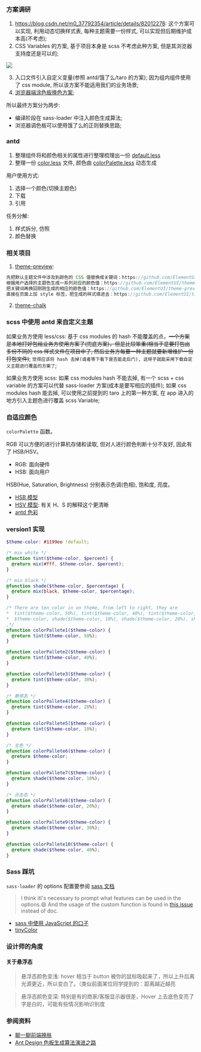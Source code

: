### 方案调研

1. https://blog.csdn.net/m0_37792354/article/details/82012278: 这个方案可以实现, 利用动态切换样式表, 每种主题需要一份样式, 可以实现但后期维护成本高(不考虑);
2. CSS Variables 的方案, 基于项目本身是 scss 不考虑此种方案, 但是其浏览器支持度还是可以的;

![](http://with.muyunyun.cn/fe11d88b92efa1249d58fe13d5c737dd.jpg)

3. 入口文件引入自定义变量(参照 antd/饿了么/taro 的方案); 因为组内组件使用了 css module, 所以该方案不能适用我们的业务场景;
4. [浏览器端涂色板换色方案](https://github.com/ElemeFE/element/issues/3054#issuecomment-282527907);

所以最终方案分为两步:

* 编译阶段在 sass-loader 中注入颜色生成算法;
* 浏览器调色板可以使用饿了么的正则替换思路;

### antd

1. 整理组件将和颜色相关的属性进行整理梳理出一份 [default.less](https://github.com/ant-design/ant-design/blob/c6f991d5af/components/style/themes/default.less)
2. 整理一份 [color.less](https://github.com/ant-design/ant-design/blob/c6f991d5af/components/style/color/colors.less) 文件, 颜色由 [colorPalette.less](https://github.com/ant-design/ant-design/blob/c6f991d5af/components/style/color/colorPalette.less) 动态生成

用户使用方式:

1. 选择一个颜色(切换主题色)
2. 下载
3. 引用

任务分解:

1. 样式拆分, 仿照
2. 颜色替换

### 相关项目

1. [theme-preview](实时换色方案):

```js
先把默认主题文件中涉及到颜色的 CSS 值替换成关键词：https://github.com/ElementUI/theme-preview/blob/master/src/app.vue#L250-L274
根据用户选择的主题色生成一系列对应的颜色值：https://github.com/ElementUI/theme-preview/blob/master/src/utils/formula.json
把关键词再换回刚刚生成的相应的颜色值：https://github.com/ElementUI/theme-preview/blob/master/src/utils/color.js
直接在页面上加 style 标签，把生成的样式填进去：https://github.com/ElementUI/theme-preview/blob/master/src/app.vue#L198-L211
```

2. [theme-chalk](https://github.com/ElementUI/theme-chalk)

### scss 中使用 antd 来自定义主题

如果业务方使用 less/css: 基于 css modules 的 hash 不能覆盖的点，~~一个方案是本地打好包给业务方使用方案了(兜底方案)，但是比较笨重(相当于是要打包出多份不同的 css 样式文件在项目中了, 然后业务方每要一种主题就要新增维护一份打包文件)~~; `觉得应该将 hash 去掉(或者等下看下是否能走后门), 这样子就能采用下载自定义主题进行覆盖的方案了`;

如果业务方使用 scss: 如果 css modules hash 不能去掉, 有一个 scss + css variable 的方案可以代替 sass-loader 方案(成本是要写相应的插件); 如果 css modules hash 能去掉, 可以使用之前提到的 taro 上的第一种方案, 在 app 进入的地方引入主题色进行覆盖 scss Variable;

### 自适应颜色

`colorPalette` 函数。

RGB 可以方便的进行计算机存储和读取, 但对人进行颜色判断十分不友好, 因此有了 HSB/HSV。

* RGB: 面向硬件
* HSB: 面向用户

HSB(Hue, Saturation, Brightness) 分别表示色调(色相), 饱和度, 亮度。

* [HSB 模型](https://baike.baidu.com/item/HSB模型)
* [HSV 模型](https://baike.baidu.com/item/HSV/547122): 有关 H、S 的解释这个更清晰
* [antd 色彩](https://ant.design/docs/spec/colors-cn)

### version1 实现

```scss
$theme-color: #1199ee !default;

/* mix white */
@function tint($theme-color, $percent) {
  @return mix(#fff, $theme-color, $percent);
}

/* mix black */
@function shade($theme-color, $percentage) {
  @return mix(black, $theme-color, $percentage);
}

/* There are ten color in on theme, from left to right, they are
*  tint($theme-color, 50%), tint($theme-color, 40%), tint($theme-color, 30%), tint($theme-color, 20%), tint($theme-color, 10%),
*  $theme-color, shade($theme-color, 10%), shade($theme-color, 20%), shade($theme-color, 30%), shade($theme-color, 40%)
,*/
@function colorPallete1($theme-color) {
  @return tint($theme-color, 50%);
}

@function colorPallete2($theme-color) {
  @return tint($theme-color, 40%);
}

@function colorPallete3($theme-color) {
  @return tint($theme-color, 30%);
}

/* 悬停态 */
@function colorPallete4($theme-color) {
  @return tint($theme-color, 20%);
}

@function colorPallete5($theme-color) {
  @return tint($theme-color, 10%);
}

/* 主色 */
@function colorPallete6($theme-color) {
  @return $theme-color;
}

@function colorPallete7($theme-color) {
  @return shade($theme-color, 10%);
}

/* 点击态 */
@function colorPallete8($theme-color) {
  @return shade($theme-color, 20%);
}

@function colorPallete9($theme-color) {
  @return shade($theme-color, 30%);
}

@function colorPallete10($theme-color) {
  @return shade($theme-color, 40%);
}
```

### Sass 踩坑

`sass-loader` 的 options 配置要参阅 [sass 文档](https://sass-lang.com/documentation/js-api)

> I think itl's necessary to prompt what features can be used in the options.😄 And the usage of the custom function is found in [this issue](https://github.com/webpack-contrib/sass-loader/issues/210) instead of doc.

* [sass 中使用 JavaScript 的口子](https://sass-lang.com/documentation/js-api#new-types-color-red-green-blue-alpha-1)
* [tinyColor](https://github.com/bgrins/TinyColor)

### 设计师的角度

#### 关于悬浮态

> 悬浮态颜色变浅: hover 相当于 button 被你的鼠标吸起来了，所以上升后离光源更近，所以变白了。（类似前面某位同学提到的：距离越近越亮

> 悬浮态颜色变深: 特别是有的商家/客服显示器很差，Hover 上去底色变亮了字是白的，可能有些情况影响识别度

### 参阅资料

* [聊一聊前端换肤](https://juejin.im/post/5ca41617f265da3092006155)
* [Ant Design 色板生成算法演进之路](https://zhuanlan.zhihu.com/p/32422584)

